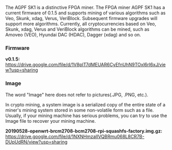 The AGPF SK1 is a distinctive FPGA miner. The FPGA miner AGPF SK1 has a current firmware of 0.1.5 and supports mining of various algorithms such as Veo, Skunk, xdag, Verus, VeriBlock. Subsequent firmware upgrades will support more algorithms. Currently, all cryptocurrencies based on Veo, Skunk, xdag, Verus and VeriBlock algorithms can be mined, such as Amoveo (VEO), Hyundai DAC (HDAC), Dagger (xdag) and so on.


<h3>Firmware</h3>

<b>v0.1.5:</b> https://drive.google.com/file/d/1V8plT7dMEUAR6CyEfnUhN9TOxl6rI6xJ/view?usp=sharing


<h3>Image</h3>

The word "Image" here does not refer to pictures(.JPG, .PNG, etc.).

In crypto mining, a system image is a serialized copy of the entire state of a miner's mining system stored in some non-volatile form such as a file. Usually, if your mining machine has serious problems, you can try to use the Image file to recover your mining machine.

<b>20190528-openwrt-brcm2708-bcm2708-rpi-squashfs-factory.img.gz:</b> https://drive.google.com/file/d/1NXNHmzaIIVQBRmu068L8CR7B-DUpUdRN/view?usp=sharing
